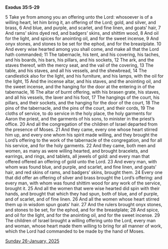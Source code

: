 **Exodus 35:5-29**

5 Take ye from among you an offering unto the Lord: whosoever is of a willing heart, let him bring it, an offering of the Lord; gold, and silver, and brass, 6 And blue, and purple, and scarlet, and fine linen, and goats’ hair, 7 And rams’ skins dyed red, and badgers’ skins, and shittim wood, 8 And oil for the light, and spices for anointing oil, and for the sweet incense, 9 And onyx stones, and stones to be set for the ephod, and for the breastplate. 10 And every wise hearted among you shall come, and make all that the Lord hath commanded; 11 The tabernacle, his tent, and his covering, his taches, and his boards, his bars, his pillars, and his sockets, 12 The ark, and the staves thereof, with the mercy seat, and the vail of the covering, 13 The table, and his staves, and all his vessels, and the shewbread, 14 The candlestick also for the light, and his furniture, and his lamps, with the oil for the light, 15 And the incense altar, and his staves, and the anointing oil, and the sweet incense, and the hanging for the door at the entering in of the tabernacle, 16 The altar of burnt offering, with his brasen grate, his staves, and all his vessels, the laver and his foot, 17 The hangings of the court, his pillars, and their sockets, and the hanging for the door of the court, 18 The pins of the tabernacle, and the pins of the court, and their cords, 19 The cloths of service, to do service in the holy place, the holy garments for Aaron the priest, and the garments of his sons, to minister in the priest’s office. 20 And all the congregation of the children of Israel departed from the presence of Moses. 21 And they came, every one whose heart stirred him up, and every one whom his spirit made willing, and they brought the Lord’s offering to the work of the tabernacle of the congregation, and for all his service, and for the holy garments. 22 And they came, both men and women, as many as were willing hearted, and brought bracelets, and earrings, and rings, and tablets, all jewels of gold: and every man that offered offered an offering of gold unto the Lord. 23 And every man, with whom was found blue, and purple, and scarlet, and fine linen, and goats’ hair, and red skins of rams, and badgers’ skins, brought them. 24 Every one that did offer an offering of silver and brass brought the Lord’s offering: and every man, with whom was found shittim wood for any work of the service, brought it. 25 And all the women that were wise hearted did spin with their hands, and brought that which they had spun, both of blue, and of purple, and of scarlet, and of fine linen. 26 And all the women whose heart stirred them up in wisdom spun goats’ hair. 27 And the rulers brought onyx stones, and stones to be set, for the ephod, and for the breastplate; 28 And spice, and oil for the light, and for the anointing oil, and for the sweet incense. 29 The children of Israel brought a willing offering unto the Lord, every man and woman, whose heart made them willing to bring for all manner of work, which the Lord had commanded to be made by the hand of Moses.

[Sunday 26-January, 2025](https://getbible.life/kjv/Exodus/35/5-29)
